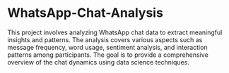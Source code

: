 # WhatsApp-Chat-Analysis

This project involves analyzing WhatsApp chat data to extract meaningful insights and patterns. The analysis covers various aspects such as message frequency, word usage, sentiment analysis, and interaction patterns among participants. The goal is to provide a comprehensive overview of the chat dynamics using data science techniques.
